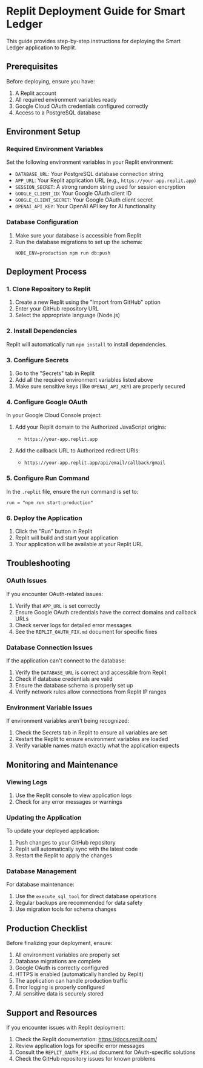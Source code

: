 # Replit Deployment Guide for Smart Ledger

This guide provides step-by-step instructions for deploying the Smart Ledger application to Replit.

## Prerequisites

Before deploying, ensure you have:

1. A Replit account
2. All required environment variables ready
3. Google Cloud OAuth credentials configured correctly
4. Access to a PostgreSQL database

## Environment Setup

### Required Environment Variables

Set the following environment variables in your Replit environment:

- `DATABASE_URL`: Your PostgreSQL database connection string
- `APP_URL`: Your Replit application URL (e.g., `https://your-app.replit.app`)
- `SESSION_SECRET`: A strong random string used for session encryption
- `GOOGLE_CLIENT_ID`: Your Google OAuth client ID
- `GOOGLE_CLIENT_SECRET`: Your Google OAuth client secret
- `OPENAI_API_KEY`: Your OpenAI API key for AI functionality

### Database Configuration

1. Make sure your database is accessible from Replit
2. Run the database migrations to set up the schema:
   ```
   NODE_ENV=production npm run db:push
   ```

## Deployment Process

### 1. Clone Repository to Replit

1. Create a new Replit using the "Import from GitHub" option
2. Enter your GitHub repository URL
3. Select the appropriate language (Node.js)

### 2. Install Dependencies

Replit will automatically run `npm install` to install dependencies.

### 3. Configure Secrets

1. Go to the "Secrets" tab in Replit
2. Add all the required environment variables listed above
3. Make sure sensitive keys (like `OPENAI_API_KEY`) are properly secured

### 4. Configure Google OAuth

In your Google Cloud Console project:

1. Add your Replit domain to the Authorized JavaScript origins:
   - `https://your-app.replit.app`

2. Add the callback URL to Authorized redirect URIs:
   - `https://your-app.replit.app/api/email/callback/gmail`

### 5. Configure Run Command

In the `.replit` file, ensure the run command is set to:

```
run = "npm run start:production"
```

### 6. Deploy the Application

1. Click the "Run" button in Replit
2. Replit will build and start your application
3. Your application will be available at your Replit URL

## Troubleshooting

### OAuth Issues

If you encounter OAuth-related issues:

1. Verify that `APP_URL` is set correctly
2. Ensure Google OAuth credentials have the correct domains and callback URLs
3. Check server logs for detailed error messages
4. See the `REPLIT_OAUTH_FIX.md` document for specific fixes

### Database Connection Issues

If the application can't connect to the database:

1. Verify the `DATABASE_URL` is correct and accessible from Replit
2. Check if database credentials are valid
3. Ensure the database schema is properly set up
4. Verify network rules allow connections from Replit IP ranges

### Environment Variable Issues

If environment variables aren't being recognized:

1. Check the Secrets tab in Replit to ensure all variables are set
2. Restart the Replit to ensure environment variables are loaded
3. Verify variable names match exactly what the application expects

## Monitoring and Maintenance

### Viewing Logs

1. Use the Replit console to view application logs
2. Check for any error messages or warnings

### Updating the Application

To update your deployed application:

1. Push changes to your GitHub repository
2. Replit will automatically sync with the latest code
3. Restart the Replit to apply the changes

### Database Management

For database maintenance:

1. Use the `execute_sql_tool` for direct database operations
2. Regular backups are recommended for data safety
3. Use migration tools for schema changes

## Production Checklist

Before finalizing your deployment, ensure:

1. All environment variables are properly set
2. Database migrations are complete
3. Google OAuth is correctly configured
4. HTTPS is enabled (automatically handled by Replit)
5. The application can handle production traffic
6. Error logging is properly configured
7. All sensitive data is securely stored

## Support and Resources

If you encounter issues with Replit deployment:

1. Check the Replit documentation: https://docs.replit.com/
2. Review application logs for specific error messages
3. Consult the `REPLIT_OAUTH_FIX.md` document for OAuth-specific solutions
4. Check the GitHub repository issues for known problems